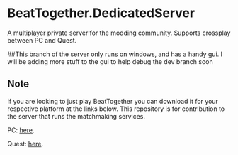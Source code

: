 # BeatTogether.DedicatedServer
A multiplayer private server for the modding community. Supports crossplay between PC and Quest.

##This branch of the server only runs on windows, and has a handy gui.
I will be adding more stuff to the gui to help debug the dev branch soon

## Note
If you are looking to just play BeatTogether you can download it for your respective platform at the links below. This repository is for contribution to the server that runs the matchmaking services.

PC: [here](https://github.com/pythonology/BeatTogether#installation).

Quest: [here](https://github.com/pythonology/BeatTogether.Quest#installation).

